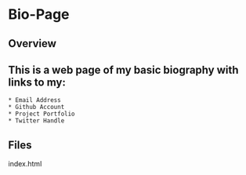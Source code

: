 # Bio-Page

## Overview
This is a web page of my basic biography with links to my:
-
    * Email Address
    * Github Account
    * Project Portfolio
    * Twitter Handle
## Files
index.html

